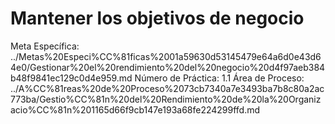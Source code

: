 # Mantener los objetivos de negocio

Meta Específica: ../Metas%20Especi%CC%81ficas%2001a59630d53145479e64a6d0e43d64e0/Gestionar%20el%20rendimiento%20del%20negocio%20d4f97aeb384b48f9841ec129c0d4e959.md
Número de Práctica: 1.1
Área de Proceso: ../A%CC%81reas%20de%20Proceso%2073cb7340a7e3493ba7b8c80a2ac773ba/Gestio%CC%81n%20del%20Rendimiento%20de%20la%20Organizacio%CC%81n%201165d66f9cb147e193a68fe224299ffd.md